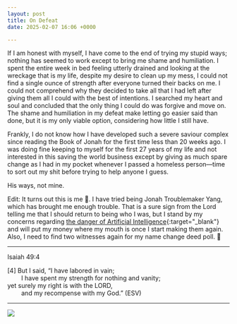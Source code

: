 ```yaml
---
layout: post
title: On Defeat
date: 2025-02-07 16:06 +0000

---
```


If I am honest with myself, I have come to the end of trying my stupid ways; nothing has seemed to work except to bring me shame and humiliation. I spent the entire week in bed feeling utterly drained and looking at the wreckage that is my life, despite my desire to clean up my mess, I could not find a single ounce of strength after everyone turned their backs on me. I could not comprehend why they decided to take all that I had left after giving them all I could with the best of intentions. I searched my heart and soul and concluded that the only thing I could do was forgive and move on. The shame and humiliation in my defeat make letting go easier said than done, but it is my only viable option, considering how little I still have.

Frankly, I do not know how I have developed such a severe saviour complex since reading the Book of Jonah for the first time less than 20 weeks ago. I was doing fine keeping to myself for the first 27 years of my life and not interested in this saving the world business except by giving as much spare change as I had in my pocket whenever I passed a homeless person—time to sort out my shit before trying to help anyone I guess.

His ways, not mine.

Edit: It turns out this is me 🤡. I have tried being Jonah Troublemaker Yang, which has brought me enough trouble. That is a sure sign from the Lord telling me that I should return to being who I was, but I stand by my concerns regarding [the danger of Artificial Intelligence](https://letter.hesaid.love/){:target="_blank"} and will put my money where my mouth is once I start making them again. Also, I need to find two witnesses again for my name change deed poll. 🥲

---

Isaiah 49:4

[4] But I said, “I have labored in vain;<br>
&nbsp;&nbsp;&nbsp;&nbsp;&nbsp;&nbsp;&nbsp;&nbsp;I have spent my strength for nothing and vanity;<br>
yet surely my right is with the LORD,<br>
&nbsp;&nbsp;&nbsp;&nbsp;&nbsp;&nbsp;&nbsp;&nbsp;and my recompense with my God.” (ESV)<br>

---

![](/TiNECuqVi3yX4Y6U.jpeg)